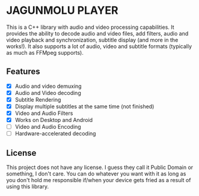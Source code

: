 # JAGUNMOLU PLAYER
This is a C++ library with audio and video processing capabilities. It 
provides the ability to decode audio and video files, add filters, audio and video playback and synchronization, subtitle display (and more in the works!). It also supports a lot of audio, video and subtitle formats (typically as much as FFMpeg supports).

## Features
- [x] Audio and video demuxing
- [x] Audio and Video decoding
- [x] Subtitle Rendering
- [x] Display multiple subtitles at the same time (not finished)
- [x] Video and Audio Filters
- [x] Works on Desktop and Android
- [ ] Video and Audio Encoding
- [ ] Hardware-accelerated decoding

## License
This project does not have any license. I guess they call it Public Domain or something, I don't care. You can do whatever you want with it as long as you don't hold me responsible if/when your device gets fried as a result of using this library.
